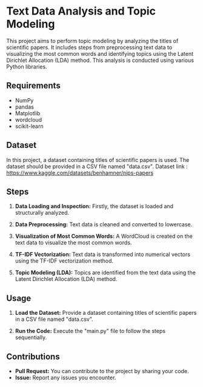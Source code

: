 # Text Data Analysis and Topic Modeling

This project aims to perform topic modeling by analyzing the titles of scientific papers. It includes steps from preprocessing text data to visualizing the most common words and identifying topics using the Latent Dirichlet Allocation (LDA) method. This analysis is conducted using various Python libraries.

## Requirements

- NumPy
- pandas
- Matplotlib
- wordcloud
- scikit-learn

## Dataset

In this project, a dataset containing titles of scientific papers is used. The dataset should be provided in a CSV file named "data.csv".
Dataset link : https://www.kaggle.com/datasets/benhamner/nips-papers

## Steps

1. **Data Loading and Inspection:** Firstly, the dataset is loaded and structurally analyzed.

2. **Data Preprocessing:** Text data is cleaned and converted to lowercase.

3. **Visualization of Most Common Words:** A WordCloud is created on the text data to visualize the most common words.

4. **TF-IDF Vectorization:** Text data is transformed into numerical vectors using the TF-IDF vectorization method.

5. **Topic Modeling (LDA):** Topics are identified from the text data using the Latent Dirichlet Allocation (LDA) method.

## Usage

1. **Load the Dataset:** Provide a dataset containing titles of scientific papers in a CSV file named "data.csv".

2. **Run the Code:** Execute the "main.py" file to follow the steps sequentially.

## Contributions

- **Pull Request:** You can contribute to the project by sharing your code.
- **Issue:** Report any issues you encounter.
